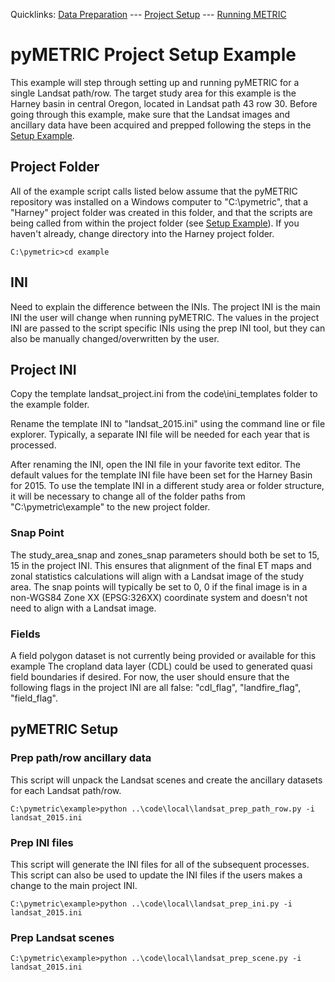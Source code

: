 Quicklinks: [Data Preparation](EXAMPLE_DATA.md) --- [Project Setup](EXAMPLE_SETUP.md) --- [Running METRIC](EXAMPLE_METRIC.md)

# pyMETRIC Project Setup Example

This example will step through setting up and running pyMETRIC for a single Landsat path/row.  The target study area for this example is the Harney basin in central Oregon, located in Landsat path 43 row 30.  Before going through this example, make sure that the Landsat images and ancillary data have been acquired and prepped following the steps in the [Setup Example](EXAMPLE_SETUP.md).

## Project Folder

All of the example script calls listed below assume that the pyMETRIC repository was installed on a Windows computer to "C:\pymetric", that a "Harney" project folder was created in this folder, and that the scripts are being called from within the project folder (see [Setup Example](EXAMPLE_SETUP.md)).  If you haven't already, change directory into the Harney project folder.

```
C:\pymetric>cd example
```

## INI

Need to explain the difference between the INIs.  The project INI is the main INI the user will change when running pyMETRIC.  The values in the project INI are passed to the script specific INIs using the prep INI tool, but they can also be manually changed/overwritten by the user.

## Project INI

Copy the template landsat_project.ini from the code\ini_templates folder to the example folder.

Rename the template INI to "landsat_2015.ini" using the command line or file explorer.  Typically, a separate INI file will be needed for each year that is processed.

After renaming the INI, open the INI file in your favorite text editor.  The default values for the template INI file have been set for the Harney Basin for 2015.  To use the template INI in a different study area or folder structure, it will be necessary to change all of the folder paths from "C:\pymetric\example" to the new project folder.

### Snap Point

The study_area_snap and zones_snap parameters should both be set to 15, 15 in the project INI.  This ensures that alignment of the final ET maps and zonal statistics calculations will align with a Landsat image of the study area.  The snap points will typically be set to 0, 0 if the final image is in a non-WGS84 Zone XX (EPSG:326XX) coordinate system and doesn't not need to align with a Landsat image.

### Fields

A field polygon dataset is not currently being provided or available for this example  The cropland data layer (CDL) could be used to generated quasi field boundaries if desired.  For now, the user should ensure that the following flags in the project INI are all false: "cdl_flag", "landfire_flag", "field_flag".

## pyMETRIC Setup

### Prep path/row ancillary data

This script will unpack the Landsat scenes and create the ancillary datasets for each Landsat path/row.

```
C:\pymetric\example>python ..\code\local\landsat_prep_path_row.py -i landsat_2015.ini
```

### Prep INI files

This script will generate the INI files for all of the subsequent processes.  This script can also be used to update the INI files if the users makes a change to the main project INI.

```
C:\pymetric\example>python ..\code\local\landsat_prep_ini.py -i landsat_2015.ini
```

### Prep Landsat scenes

```
C:\pymetric\example>python ..\code\local\landsat_prep_scene.py -i landsat_2015.ini
```
